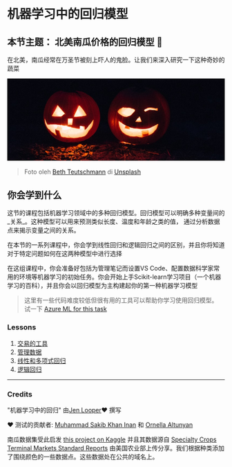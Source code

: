 # 机器学习中的回归模型
## 本节主题： 北美南瓜价格的回归模型 🎃

在北美，南瓜经常在万圣节被刻上吓人的鬼脸。让我们来深入研究一下这种奇妙的蔬菜

![jack-o-lantern](../images/jack-o-lanterns.jpg)
> Foto oleh <a href="https://unsplash.com/@teutschmann?utm_source=unsplash&utm_medium=referral&utm_content=creditCopyText">Beth Teutschmann</a> di <a href="https://unsplash.com/s/photos/jack-o-lanterns?utm_source=unsplash&utm_medium=referral&utm_content=creditCopyText">Unsplash</a>

## 你会学到什么

这节的课程包括机器学习领域中的多种回归模型。回归模型可以明确多种变量间的_关系_。这种模型可以用来预测类似长度、温度和年龄之类的值， 通过分析数据点来揭示变量之间的关系。

在本节的一系列课程中，你会学到线性回归和逻辑回归之间的区别，并且你将知道对于特定问题如何在这两种模型中进行选择

在这组课程中，你会准备好包括为管理笔记而设置VS Code、配置数据科学家常用的环境等机器学习的初始任务。你会开始上手Scikit-learn学习项目（一个机器学习的百科），并且你会以回归模型为主构建起你的第一种机器学习模型

> 这里有一些代码难度较低但很有用的工具可以帮助你学习使用回归模型。 试一下 [Azure ML for this task](https://docs.microsoft.com/learn/modules/create-regression-model-azure-machine-learning-designer/?WT.mc_id=academic-77952-leestott)


### Lessons

1. [交易的工具](../1-Tools/translations/README.zh-cn.md)
2. [管理数据](../2-Data/translations/README.zh-cn.md)
3. [线性和多项式回归](../3-Linear/translations/README.zh-cn.md)
4. [逻辑回归](../4-Logistic/translations/README.zh-cn.md)

---
### Credits

"机器学习中的回归" 由[Jen Looper](https://twitter.com/jenlooper)♥️ 撰写

♥️ 测试的贡献者: [Muhammad Sakib Khan Inan](https://twitter.com/Sakibinan) 和 [Ornella Altunyan](https://twitter.com/ornelladotcom)

南瓜数据集受此启发 [this project on Kaggle](https://www.kaggle.com/usda/a-year-of-pumpkin-prices) 并且其数据源自 [Specialty Crops Terminal Markets Standard Reports](https://www.marketnews.usda.gov/mnp/fv-report-config-step1?type=termPrice) 由美国农业部上传分享。我们根据种类添加了围绕颜色的一些数据点。这些数据处在公共的域名上。
